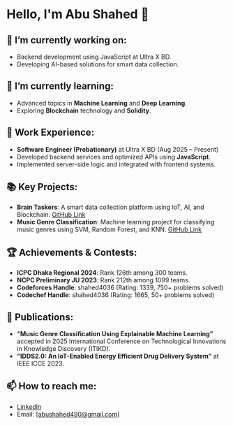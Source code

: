 # Hello, I'm Abu Shahed 👋

## 🔭 I’m currently working on:
- Backend development using JavaScript at Ultra X BD.
- Developing AI-based solutions for smart data collection.

## 🌱 I’m currently learning:
- Advanced topics in **Machine Learning** and **Deep Learning**.
- Exploring **Blockchain** technology and **Solidity**.

## 💼 Work Experience:
- **Software Engineer (Probationary)** at Ultra X BD (Aug 2025 – Present)
- Developed backend services and optimized APIs using **JavaScript**.
- Implemented server-side logic and integrated with frontend systems.

## 📚 Key Projects:
- **Brain Taskers**: A smart data collection platform using IoT, AI, and Blockchain. [GitHub Link](#)
- **Music Genre Classification**: Machine learning project for classifying music genres using SVM, Random Forest, and KNN. [GitHub Link](#)

## 🏆 Achievements & Contests:
- **ICPC Dhaka Regional 2024**: Rank 126th among 300 teams.
- **NCPC Preliminary JU 2023**: Rank 212th among 1099 teams.
- **Codeforces Handle**: shahed4036 (Rating: 1339, 750+ problems solved)
- **Codechef Handle**: shahed4036 (Rating: 1665, 50+ problems solved)

## 📝 Publications:
- **“Music Genre Classification Using Explainable Machine Learning”** accepted in 2025 International Conference on Technological Innovations in Knowledge Discovery (ITIKD).
- **“IDDS2.0: An IoT-Enabled Energy Efficient Drug Delivery System”** at IEEE ICCE 2023.

## 📫 How to reach me:
- [LinkedIn](https://www.linkedin.com/in/abushahed)
- Email: [abushahed490@gmail.com]
